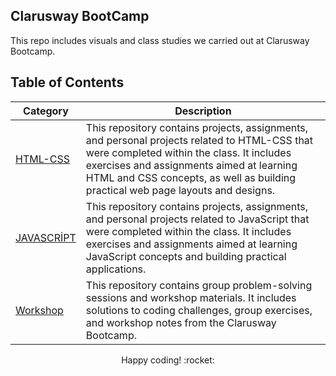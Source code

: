 ## Clarusway BootCamp

This repo includes visuals and class studies we carried out at Clarusway Bootcamp.

## Table of Contents

| Category      | Description   |
|---------------|---------------|
| [HTML-CSS](https://github.com/sedadiriker/Clarusway-BootCamp-/tree/main/HTML-CSS) | This repository contains projects, assignments, and personal projects related to HTML-CSS that were completed within the class. It includes exercises and assignments aimed at learning HTML and CSS concepts, as well as building practical web page layouts and designs. |
| [JAVASCRİPT](https://github.com/sedadiriker/Clarusway-BootCamp-/tree/main/JAVASCR%C4%B0PT)  | This repository contains projects, assignments, and personal projects related to JavaScript that were completed within the class. It includes exercises and assignments aimed at learning JavaScript concepts and building practical applications. |
| [Workshop](https://github.com/sedadiriker/Clarusway-BootCamp-/tree/main/WORKSHOP) | This repository contains group problem-solving sessions and workshop materials. It includes solutions to coding challenges, group exercises, and workshop notes from the Clarusway Bootcamp. |

<p style="text-align: center;">Happy coding! :rocket:</p>

